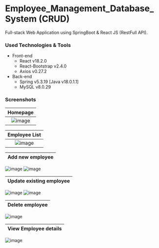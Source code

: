 # Employee_Management_Database_System (CRUD)
Full-stack Web Application using SpringBoot &amp; React JS (RestFull API).


### Used Technologies & Tools
* Front-end
  * React v18.2.0
  * React-Bootstrap v2.4.0
  * Axios v0.27.2
* Back-end
  * Spring v5.3.19 [Java v18.0.1.1]
  * MySQL v8.0.29

### Screenshots
Homepage           |
:---------------------:|
![image](https://user-images.githubusercontent.com/43178997/180386792-9fbf4db2-147d-45e3-81f1-ef6453bdcc19.png)|

Employee List           |
:---------------------:|
![image](https://user-images.githubusercontent.com/43178997/180387261-5a041f43-2b3e-47aa-986f-b5b580bd86e5.png)|

Add new employee           |
:---------------------:|
![image](https://user-images.githubusercontent.com/43178997/180387479-f71e51e6-0c03-47d8-8e20-84206fe342d6.png)
![image](https://user-images.githubusercontent.com/43178997/180658530-90cf5f3e-15cc-4e1c-9cec-6932f8547560.png)

Update existing employee  |
:---------------------:|
![image](https://user-images.githubusercontent.com/43178997/180658667-252647ef-4b14-450c-a2f1-0fbe5b30be9f.png)
![image](https://user-images.githubusercontent.com/43178997/180658697-9272499c-9f97-4303-9ba3-b2204d883ef5.png)

Delete employee |
:---------------------:|
![image](https://user-images.githubusercontent.com/43178997/180658582-4c667037-d1d8-47c9-ba28-eb8d0cb0d26b.png)

View Employee details |
:---------------------:|
![image](https://user-images.githubusercontent.com/43178997/180658601-dce909be-c19e-4401-b807-f964dc826140.png)
